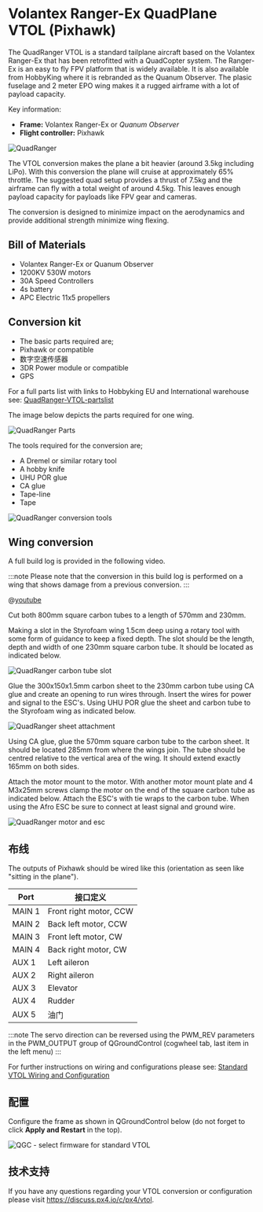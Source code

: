 # Volantex Ranger-Ex QuadPlane VTOL (Pixhawk)

The QuadRanger VTOL is a standard tailplane aircraft based on the Volantex Ranger-Ex that has been retrofitted with a QuadCopter system. The Ranger-Ex is an easy to fly FPV platform that is widely available. It is also available from HobbyKing where it is rebranded as the Quanum Observer. The plasic fuselage and 2 meter EPO wing makes it a rugged airframe with a lot of payload capacity.

Key information:

- **Frame:** Volantex Ranger-Ex or *Quanum Observer*
- **Flight controller:** Pixhawk

![QuadRanger](../../assets/airframes/vtol/quadranger_rangerex_pixhawk/quadranger_vtol_complete_build.jpg)

The VTOL conversion makes the plane a bit heavier (around 3.5kg including LiPo). With this conversion the plane will cruise at approximately 65% throttle. The suggested quad setup provides a thrust of 7.5kg and the airframe can fly with a total weight of around 4.5kg. This leaves enough payload capacity for payloads like FPV gear and cameras.

The conversion is designed to minimize impact on the aerodynamics and provide additional strength minimize wing flexing.


## Bill of Materials

- Volantex Ranger-Ex or Quanum Observer
- 1200KV 530W motors
- 30A Speed Controllers
- 4s battery
- APC Electric 11x5 propellers

## Conversion kit

-   The basic parts required are;
-   Pixhawk or compatible
-   数字空速传感器
-   3DR Power module or compatible
-   GPS

For a full parts list with links to Hobbyking EU and International warehouse see: [QuadRanger-VTOL-partslist](https://px4.io/wp-content/uploads/2016/01/QuadRanger-VTOL-partslist-1.xlsx)

The image below depicts the parts required for one wing.

![QuadRanger Parts](../../assets/airframes/vtol/quadranger_rangerex_pixhawk/quadranger_vtol_parts_for_one_wing.jpg)


The tools required for the conversion are;

-   A Dremel or similar rotary tool
-   A hobby knife
-   UHU POR glue
-   CA glue
-   Tape-line
-   Tape

![QuadRanger conversion tools](../../assets/airframes/vtol/quadranger_rangerex_pixhawk/quadranger_vtol_conversion_tools.jpg)

## Wing conversion

A full build log is provided in the following video.

:::note
Please note that the conversion in this build log is performed on a wing that shows damage from a previous conversion. 
:::

@[youtube](https://youtu.be/l_ppJ_HhAUQ)

Cut both 800mm square carbon tubes to a length of 570mm and 230mm.

Making a slot in the Styrofoam wing 1.5cm deep using a rotary tool with some form of guidance to keep a fixed depth. The slot should be the length, depth and width of one 230mm square carbon tube. It should be located as indicated below.

![QuadRanger carbon tube slot](../../assets/airframes/vtol/quadranger_rangerex_pixhawk/quadranger_vtol_carbon_tube_slot.jpg)

Glue the 300x150x1.5mm carbon sheet to the 230mm carbon tube using CA glue and create an opening to run wires through. Insert the wires for power and signal to the ESC's. Using UHU POR glue the sheet and carbon tube to the Styrofoam wing as indicated below.

![QuadRanger sheet attachment](../../assets/airframes/vtol/quadranger_rangerex_pixhawk/quadranger_vtol_sheet_attachment.jpg)

Using CA glue, glue the 570mm square carbon tube to the carbon sheet. It should be located 285mm from where the wings join. The tube should be centred relative to the vertical area of the wing. It should extend exactly 165mm on both sides.

Attach the motor mount to the motor. With another motor mount plate and 4 M3x25mm screws clamp the motor on the end of the square carbon tube as indicated below. Attach the ESC's with tie wraps to the carbon tube. When using the Afro ESC be sure to connect at least signal and ground wire.

![QuadRanger motor and esc](../../assets/airframes/vtol/quadranger_rangerex_pixhawk/quadranger_vtol_motor_and_esc.jpg)

## 布线

The outputs of Pixhawk should be wired like this (orientation as seen like "sitting in the plane").

| Port   | 接口定义                   |
| ------ | ---------------------- |
| MAIN 1 | Front right motor, CCW |
| MAIN 2 | Back left motor, CCW   |
| MAIN 3 | Front left motor, CW   |
| MAIN 4 | Back right motor, CW   |
| AUX  1 | Left aileron           |
| AUX  2 | Right aileron          |
| AUX  3 | Elevator               |
| AUX  4 | Rudder                 |
| AUX  5 | 油门                     |


:::note
The servo direction can be reversed using the PWM\_REV parameters in the PWM\_OUTPUT group of QGroundControl (cogwheel tab, last item in the left menu)
:::

For further instructions on wiring and configurations please see: [Standard VTOL Wiring and Configuration](../config_vtol/vtol_quad_configuration.md)


## 配置

Configure the frame as shown in QGroundControl below (do not forget to click **Apply and Restart** in the top).

![QGC - select firmware for standard VTOL](../../assets/airframes/vtol/funcub_pixhawk/qgc_firmware_standard_vtol_fun_cub_quad.png)


## 技术支持

If you have any questions regarding your VTOL conversion or configuration please visit <https://discuss.px4.io/c/px4/vtol>.

